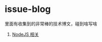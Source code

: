# issue-blog



里面有收集到的非常棒的技术博文，碰到啥写啥

1. [NodeJS 相关](https://github.com/poplark/issue-blog/projects/1)
